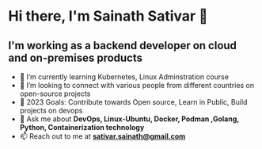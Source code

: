 # Hi there, I'm Sainath Sativar 👋 

## I'm working as a backend developer on cloud and on-premises products

- 🌱 I’m currently learning Kubernetes, Linux Adminstration course
- 👯 I’m looking to connect with various people from different countries on open-source projects
- 🥅 2023 Goals: Contribute towards Open source, Learn in Public, Build projects on devops 
- 💬 Ask me about **DevOps, Linux-Ubuntu, Docker, Podman ,Golang, Python, Containerization technology**
- 📫 Reach out to me at **sativar.sainath@gmail.com**



